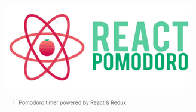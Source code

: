 <h1 align="center"><img src="/6304901c-7609-498e-8a54-b108a2def26f.jpg" width="500" alt="React Pomodoro" /></h1>

<blockquote>
  <p>Pomodoro timer powered by React &amp; Redux</p>
</blockquote>
